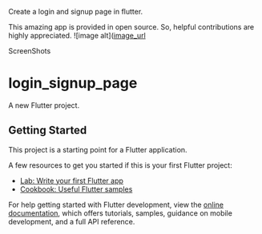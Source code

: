 Create a login and signup page in flutter.

This amazing app is provided in open source. So, helpful contributions are highly appreciated.
![image alt]([image_url](https://github.com/Murad098/LOGIN-AND-SIGN-UP-PAGE/blob/2db884f534016b7d1473340bc33955b0dfc6b439/register.jpg)


ScreenShots
 


# login_signup_page

A new Flutter project.

## Getting Started

This project is a starting point for a Flutter application.

A few resources to get you started if this is your first Flutter project:

- [Lab: Write your first Flutter app](https://docs.flutter.dev/get-started/codelab)
- [Cookbook: Useful Flutter samples](https://docs.flutter.dev/cookbook)

For help getting started with Flutter development, view the
[online documentation](https://docs.flutter.dev/), which offers tutorials,
samples, guidance on mobile development, and a full API reference.






